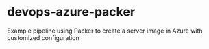 # devops-azure-packer
Example pipeline using Packer to create a server image in Azure with customized configuration

